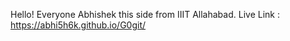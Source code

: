 Hello! Everyone Abhishek this side from IIIT Allahabad.
Live Link : https://abhi5h6k.github.io/G0git/